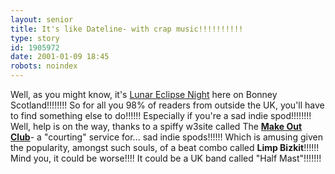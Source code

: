 ```yaml
---
layout: senior
title: It's like Dateline- with crap music!!!!!!!!!!
type: story
id: 1905972
date: 2001-01-09 18:45
robots: noindex
---
```

Well, as you might know, it's <a href="http://news.bbc.co.uk/hi/english/uk/newsid_1107000/1107959.stm">Lunar Eclipse Night</a> here on Bonney Scotland!!!!!!!! So for all you 98% of readers from outside the UK, you'll have to find something else to do!!!!!! Especially if you're a sad indie spod!!!!!!!! Well, help is on the way, thanks to a spiffy w3site called The <a href="http://www.makeoutclub.com/"><b>Make Out Club</b></a>- a "courting" service for... sad indie spods!!!!!! Which is amusing given the popularity, amongst such souls, of a beat combo called <b>Limp Bizkit</b>!!!!!! Mind you, it could be worse!!!! It could be a UK band called "Half Mast"!!!!!!!